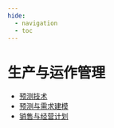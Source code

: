 ```yaml
---
hide:
  - navigation
  - toc
---
```


# 生产与运作管理

* [预测技术](forecast.md)
* [预测与需求建模](fdm.md)
* [销售与经营计划](planning.md)